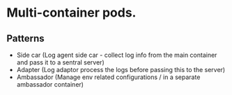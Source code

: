 # Multi-container pods. 

## Patterns
- Side car (Log agent side car - collect log info from the main container and
 pass it to a sentral server)
- Adapter (Log adaptor process the logs before passing this to the server)
- Ambassador (Manage env related configurations / in a separate ambassador
 container)
